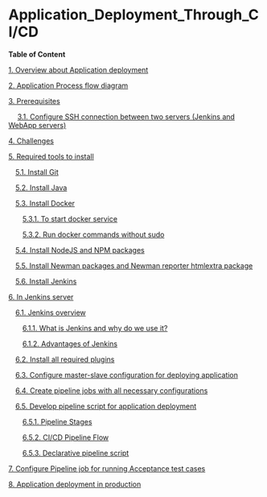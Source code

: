 # Application_Deployment_Through_CI/CD 

**Table of Content** 

[1. Overview about Application deployment](./Overview/Overview.md) 

[2. Application Process flow diagram](./Overview/App_flow.md) 

[3. Prerequisites](./Overview/Prerequisites.md) 

  [3.1. Configure SSH connection between two servers (Jenkins and WebApp servers)](./Overview/SSH_configuration.md) 

[4. Challenges](./Overview/Challenges.md) 

[5. Required tools to install](./Installation/tools_list.md) 

 [5.1. Install Git](./Installation/tools_Install.md) 

 [5.2. Install Java](./Installation/tools_Install.md) 

 [5.3. Install Docker](./Installation/tools_Install.md) 

  [5.3.1. To start docker service](./Installation/tools_Install.md) 

  [5.3.2. Run docker commands without sudo](./Installation/tools_Install.md) 

 [5.4. Install NodeJS and NPM packages](./Installation/tools_Install.md) 

 [5.5. Install Newman packages and Newman reporter htmlextra package](./Installation/tools_Install.md) 

 [5.6. Install Jenkins](./Installation/tools_Install.md) 

[6. In Jenkins server](./Jenkins/Jenkins_Configuration.md) 

 [6.1. Jenkins overview](./Jenkins/Jenkins_Configuration.md) 

  [6.1.1. What is Jenkins and why do we use it?](./Jenkins/Jenkins_Configuration.md) 

  [6.1.2. Advantages of Jenkins](./Jenkins/Jenkins_Configuration.md) 

 [6.2. Install all required plugins](./Jenkins/Jenkins_Configuration.md) 

 [6.3. Configure master-slave configuration for deploying application](./Jenkins/Jenkins_Configuration.md) 

 [6.4. Create pipeline jobs with all necessary configurations](./Jenkins/Jenkins_Job_Configuration.md) 

 [6.5. Develop pipeline script for application deployment](./Jenkins/Jenkins_Job_Configuration.md) 

  [6.5.1. Pipeline Stages](./Jenkins/Jenkins_Job_Configuration.md) 

  [6.5.2. CI/CD Pipeline Flow](./Jenkins/Jenkins_Job_Configuration.md) 

  [6.5.3. Declarative pipeline script](./Jenkins/Jenkins_Job_Configuration.md) 

[7. Configure Pipeline job for running Acceptance test cases](./Jenkins/Jenkins_Job_Configuration.md) 

[8.  Application deployment in production](./Jenkins/Jenkins_Job_Configuration.md) 

 
